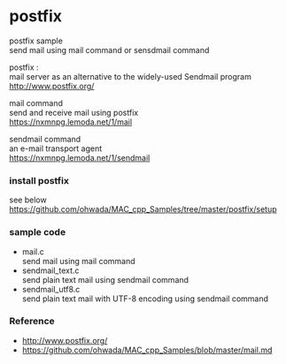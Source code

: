 postfix
===============

postfix sample <br/>
send mail using mail command or sensdmail command <br/>

postfix : <br/>
mail server as an alternative to the widely-used Sendmail program <br/>
http://www.postfix.org/ <br/>

mail command <br/>
 send and receive mail using postfix <br/>
https://nxmnpg.lemoda.net/1/mail <br/>

sendmail command <br/>
an e-mail transport agent <br/>
https://nxmnpg.lemoda.net/1/sendmail <br/>

###  install postfix
see below <br/>
https://github.com/ohwada/MAC_cpp_Samples/tree/master/postfix/setup <br/>

### sample code
- mail.c <br/>
send mail using mail command <br/>
- sendmail_text.c <br/>
send plain text mail using sendmail command <br/>
- sendmail_utf8.c <br/>
send plain text mail with UTF-8 encoding using sendmail command <br/>


### Reference <br/>
- http://www.postfix.org/
- https://github.com/ohwada/MAC_cpp_Samples/blob/master/mail.md

